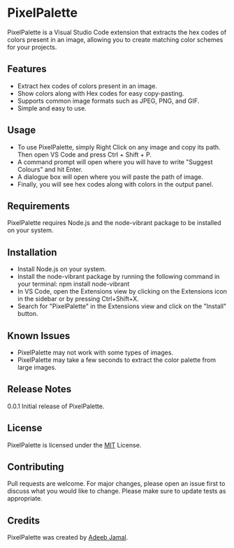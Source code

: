 # PixelPalette

PixelPalette is a Visual Studio Code extension that extracts the hex codes of colors present in an image, allowing you to create matching color schemes for your projects.

## Features

- Extract hex codes of colors present in an image.
- Show colors along with Hex codes for easy copy-pasting.
- Supports common image formats such as JPEG, PNG, and GIF.
- Simple and easy to use.

## Usage

- To use PixelPalette, simply Right Click on any image and copy its path. Then open VS Code and press Ctrl + Shift + P.
- A command prompt will open where you will have to write "Suggest Colours" and hit Enter.
- A dialogue box will open where you will paste the path of image.
- Finally, you will see hex codes along with colors in the output panel.

## Requirements

PixelPalette requires Node.js and the node-vibrant package to be installed on your system.

## Installation

- Install Node.js on your system.
- Install the node-vibrant package by running the following command in your terminal: npm install node-vibrant
- In VS Code, open the Extensions view by clicking on the Extensions icon in the sidebar or by pressing Ctrl+Shift+X.
- Search for "PixelPalette" in the Extensions view and click on the "Install" button.

## Known Issues

- PixelPalette may not work with some types of images.
- PixelPalette may take a few seconds to extract the color palette from large images.

## Release Notes

0.0.1
Initial release of PixelPalette.

## License

PixelPalette is licensed under the <a href = "LICENSE">MIT</a> License.

## Contributing

Pull requests are welcome. For major changes, please open an issue first to discuss what you would like to change. Please make sure to update tests as appropriate.

## Credits

PixelPalette was created by <a href = "https://github.com/adeebjamal">Adeeb Jamal</a>.
